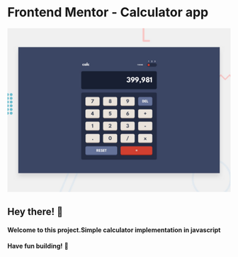 # Frontend Mentor - Calculator app

![Design preview for the Calculator app coding challenge](./design/desktop-preview.jpg)

## Hey there! 👋
####  Welcome to this project.Simple calculator implementation in **javascript**

**Have fun building!** 🚀
